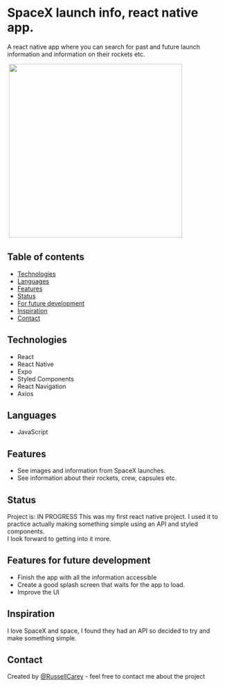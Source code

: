 # SpaceX launch info, react native app.
A react native app where you can search for past and future launch information and information on their rockets etc.

![]()
<img src="https://github.com/RussellCarey/SpaceX-React-Native/blob/main/assets/recording.gif" width="400">

## Table of contents

- [Technologies](#technologies)
- [Languages](#languages)
- [Features](#features)
- [Status](#status)
- [For future development](#features-for-future-development)
- [Inspiration](#inspiration)
- [Contact](#contact)

## Technologies

- React
- React Native
- Expo
- Styled Components
- React Navigation
- Axios


## Languages
- JavaScript

## Features

- See images and information from SpaceX launches.
- See information about their rockets, crew, capsules etc.


## Status

Project is: IN PROGRESS
This was my first react native project. I used it to practice actually making something simple using an API and styled components.   
I look forward to getting into it more.


## Features for future development

- Finish the app with all the information accessible
- Create a good splash screen that waits for the app to load.
- Improve the UI

## Inspiration

I love SpaceX and space, I found they had an API so decided to try and make something simple.

## Contact
Created by [@RussellCarey](https://twitter.com/russellcareyy) - feel free to contact me about the project
